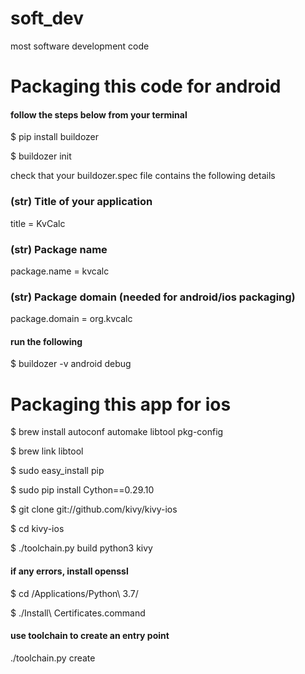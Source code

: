 # soft_dev
most software development code


# Packaging this code for android
#### follow the steps below from your terminal
$ pip install buildozer

$ buildozer init


check that your buildozer.spec file contains the following details

### (str) Title of your application
title = KvCalc

### (str) Package name
package.name = kvcalc

### (str) Package domain (needed for android/ios packaging)
package.domain = org.kvcalc


#### run the following
$ buildozer -v android debug



# Packaging this app for ios
$ brew install autoconf automake libtool pkg-config

$ brew link libtool

$ sudo easy_install pip

$ sudo pip install Cython==0.29.10

$ git clone git://github.com/kivy/kivy-ios

$ cd kivy-ios

$ ./toolchain.py build python3 kivy

#### if any errors, install openssl
$ cd /Applications/Python\ 3.7/

$ ./Install\ Certificates.command

#### use toolchain to create an entry point
./toolchain.py create <title> <app_directory>
